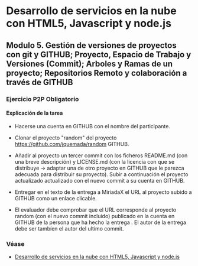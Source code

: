 # Desarrollo de servicios en la nube con HTML5, Javascript y node.js

## Modulo 5. Gestión de versiones de proyectos con git y GITHUB; Proyecto, Espacio de Trabajo y Versiones (Commit); Arboles y Ramas de un proyecto; Repositorios Remoto y colaboración a través de GITHUB

### Ejercicio P2P Obligatorio

#### Explicación de la tarea

* Hacerse una cuenta en GITHUB con el nombre del participante.

* Clonar el proyecto "random" del proyecto https://github.com/jquemada/random GITHUB.

* Añadir al proyecto un tercer commit con los ficheros README.md (con una breve descripción) y  LICENSE.md (con la licencia con que se distribuye -> adaptar una de otro proyecto en GITHUB que le parezca adecuada para distribuir su proyecto). Subir a continuación el proyecto actualizado actualizado con el nuevo commit a su cuenta en GITHUB.

* Entregar en el texto de la entrega a MiriadaX  el URL al proyecto subido a GITHUB como un enlace clicable.

* El evaluador debe comprobar que el URL corresponde al proyecto random (con el nuevo commit incluido) publicado en la cuenta en GITHUB de la persona que ha hecho la entrega . El autor de la entrega debe ser tambíen el autor del ultimo commit.

### Véase

* [Desarrollo de servicios en la nube con HTML5, Javascript y node.js](https://www.miriadax.net/web/javascript-node-js)
